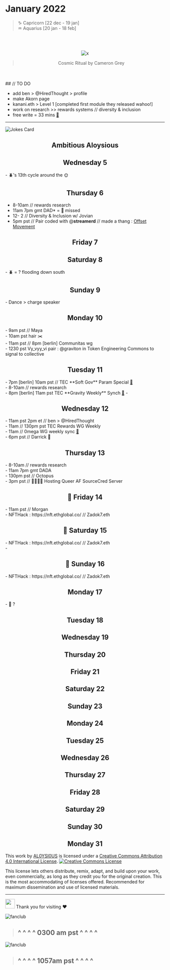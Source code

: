 # January 2022
> ♑ Capricorn [22 dec - 19 jan]<br>
> ♒ Aquarius [20 jan - 18 feb]
 <br>
 <br>
<div align="center">
 
![x](https://images.squarespace-cdn.com/content/v1/5bf2ea613917ee59c6a6581d/1575645036158-10GGE8E5EH7HIPCLEE3P/Cosmic+Ritual+Camreron+Grey.jpg)
> Cosmic Ritual by Cameron Grey
 
 </div>
 <br>
 <br>
## // TO DO

+ add ben > @HiredThought > profile
+ make Akorn page
+ kanani.eth > Level 1 [completed first module they released wahoo!]
+ work on research >> rewards systems // diversity & inclusion
+ free write = 33 mins [💎](https://docs.google.com/document/d/1y-q4U-EEi3cRvy5_O8sxoTG5xMS9hh1YO-38oASfrsM/edit?usp=sharing)

---

![Jokes Card](https://readme-jokes.vercel.app/api)

<h2 align="center">Ambitious Aloysious</h2>


<h2 align="center"> Wednesday 5</h2>
- 🪲's 13th cycle around the 🌞


<h2 align="center"> Thursday 6 </h2>

- 8-10am // rewards research <br>
- 11am 7pm gmt DAD* = 🚫 missed <br>
- 12- 2 // Diversity & Inclusion w/ Jovian <br>
- 5pm pst // Pair coded with @**streamerd** // made a thang : [Offset Movement](https://github.com/orgs/Offset-Movement/projects)

<h2 align="center"> Friday 7</h2>

<h2 align="center"> Saturday 8</h2>
- 🪲 = ? flooding down south 

<h2 align="center"> Sunday 9</h2>
- Dance > charge speaker

<h2 align="center"> Monday 10</h2>
- 9am pst // Maya <br>
- 10am pst hair ✂️ <br>
- 11am pst // 8pm [berlin] Communitas wg<br>
- 1230 pst Vy_vyy_vi pair : @graviton in Token Engineering Commons to signal to collective 

<h2 align="center"> Tuesday 11</h2>
- 7pm [berlin] 10am pst // TEC **Soft Gov** Param Special <a href="https://docs.google.com/document/d/1R8yLfht6GvGHr8VDvyZ-sVP1s54rPLY4MtXPBOqHtO0/edit#">📝</a> <br>
- 8-10am // rewards research <br>
- 8pm [berlin] 11am pst TEC **Gravity Weekly** Synch <a href="https://docs.google.com/document/d/19tpH6EU8jYX4FQ0CBtUf0MdsLzjpVo5x7n9W38u9Us4/edit#">📝</a> 
- 
<h2 align="center"> Wednesday 12</h2>
- 11am pst 2pm et // ben > @HiredThought <br>
- 11am // 130pm pst TEC Rewards WG Weekly <br>
- 11am // 0mega WG weekly sync <a href="https://docs.google.com/document/d/1SRvWH57956GjlRXxvVGgVF7w-Exvdi7TFhVwIbpPoLQ/edit#heading=h.1nbej8d3rkry">📝</a> <br>
- 6pm pst // Darrick 🦁


<h2 align="center">Thursday 13</h2>
- 8-10am // rewards research <br>
- 11am 7pm gmt DADA <br>
- 130pm pst // Octopus <br>
- 3pm pst // 🏳️‍⚧️🏳️‍🌈 Hosting Queer AF SourceCred Server <br>



<h2 align="center">👾 Friday 14 </h2>
- 11am pst // Morgan <br>
- NFTHack : https://nft.ethglobal.co/ // Zadok7.eth <br>


<h2 align="center">👾 Saturday 15 </h2>
- NFTHack : https://nft.ethglobal.co/ // Zadok7.eth <br>
- 
<h2 align="center">👾 Sunday 16 </h2>
- NFTHack : https://nft.ethglobal.co/ // Zadok7.eth <br>

<h2 align="center"> Monday 17 </h2>
- 🌉 ?

<h2 align="center"> Tuesday 18 </h2>
<h2 align="center"> Wednesday 19 </h2>
<h2 align="center"> Thursday 20 </h2>
<h2 align="center"> Friday 21 </h2>
<h2 align="center"> Saturday 22 </h2>
<h2 align="center"> Sunday 23 </h2>
<h2 align="center"> Monday 24 </h2>
<h2 align="center"> Tuesday 25 </h2>
<h2 align="center"> Wednesday 26 </h2>
<h2 align="center"> Thursday 27 </h2>
<h2 align="center"> Friday 28 </h2>
<h2 align="center"> Saturday 29 </h2>
<h2 align="center"> Sunday 30 </h2>
<h2 align="center"> Monday 31 </h2>

This work by <a xmlns:cc="http://creativecommons.org/ns#" href="https://github.com/AL0YSI0US/" property="cc:attributionName" rel="cc:attributionURL">AL0YSI0US</a> is licensed under a <a rel="license" href="http://creativecommons.org/licenses/by/4.0/">Creative Commons Attribution 4.0 International License</a>. <a rel="license" href="http://creativecommons.org/licenses/by/4.0/"><img alt="Creative Commons License" style="border-width:0" src="https://i.creativecommons.org/l/by/4.0/88x31.png" /></a><br />

This license lets others distribute, remix, adapt, and build upon your work, even commercially, as long as they credit you for the original creation. This is the most accommodating of licenses offered. Recommended for maximum dissemination and use of licensed materials.


---

<img src="https://raw.githubusercontent.com/MartinHeinz/MartinHeinz/master/wave.gif" width="30px"> Thank you for visiting ❤️

![fanclub](https://cdn.discordapp.com/attachments/887264243794210846/929297098531274752/unknown.png)
> ## ^ ^ ^ ^ 0300 am pst ^ ^ ^ ^ 

![fanclub](https://cdn.discordapp.com/attachments/882121492756840458/929634419877240852/unknown.png)
> ## ^ ^ ^ ^ 1057am pst ^ ^ ^ ^ 
